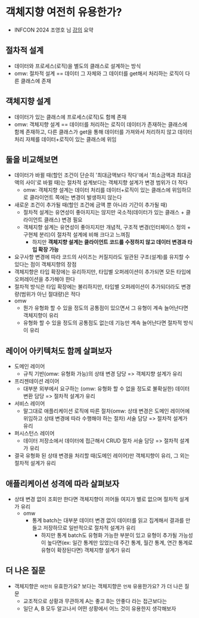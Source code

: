 # 객체지향 여전히 유용한가?

- INFCON 2024 조영호 님 [강의](https://www.inflearn.com/course/lecture?courseSlug=인프콘2024-다시보기&unitId=239528) 요약

## 절차적 설계

- 데이터와 프로세스(로직)을 별도의 클래스로 설계하는 방식
- omw: 절차적 설계 == 데이터 그 자체와 그 데이터를 get해서 처리하는 로직이 다른 클래스에 존재

## 객체지향 설계

- 데이터가 있는 클래스에 프로세스(로직)도 함께 존재
- omw: 객체지향 설계 == 데이터를 처리하는 로직이 데이터가 존재하는 클래스에 함께 존재하고, 다른 클래스가 get을 통해 데이터를 가져와서 처리하지 않고 데이터 처리 자체를 데이터+로직이 있는 클래스에 위임

## 둘을 비교해보면

- 데이터가 바뀔 때(할인 조건이 단순히 '최대금액보다 작다'에서 '최소금액과 최대금액의 사이'로 바뀔 때)는 절차적 설계보다는 객체지향 설계가 변경 범위가 더 적다
  - omw: 객체지향 설계는 데이터 처리를 데이터+로직이 있는 클래스에 위임하므로 클라이언트 쪽에는 변경이 발생하지 않는다
- 새로운 조건이 추가될 때(할인 조건에 금액 뿐 아니라 기간이 추가될 때) 
  - 절차적 설계는 유연성이 좋아지지는 않지만 국소적(데이터가 있는 클래스 + 클라이언트 클래스) 변경 필요
  - 객체지향 설계는 유연성이 좋아지지만 개념적, 구조적 변경(인터페이스 정의 + 구현체 분리)이 절차적 설계에 비해 크다고 느껴짐
    - 하지만 **객체지향 설계는 클라이언트 코드를 수정하지 않고 데이터 변경과 타입 확장 가능**
- 요구사항 변경에 따라 코드의 사이즈는 커질지라도 일관된 구조(설계)를 유지할 수 있다는 점이 객체지향의 장점
- 객체지향은 타입 확장에는 유리하지만, 타입별 오퍼레이션이 추가되면 모든 타입에 오퍼레이션을 추가해야 한다
- 절차적 방식은 타입 확장에는 불리하지만, 타입별 오퍼레이션이 추가되더라도 변경량(범위가 아닌 절대량)은 적다
- omw
  - 뭔가 유형화 할 수 있을 정도의 공통점이 있으면서 그 유형이 계속 늘어난다면 객체지향이 유리
  - 유형화 할 수 있을 정도의 공통점도 없는데 기능만 계속 늘어난다면 절차적 방식이 유리

## 레이어 아키텍처도 함께 살펴보자

- 도메인 레이어
  - 규칙 기반(omw: 유형화 가능)의 상태 변경 담당 => 객체지향 설계가 유리
- 프리젠테이션 레이어
  - 대부분 외부에서 요구하는 (omw: 유형화 할 수 없을 정도로 불확실한) 데이터 변환 담당 => 절차적 설계가 유리
- 서비스 레이어
  - 말그대로 애플리케이션 로직에 따른 절차(omw: 상태 변경은 도메인 레이어에 위임하고 상태 변경에 따라 수행해야 하는 절차) 서술 담당 => 절차적 설계가 유리
- 퍼시스턴스 레이어
  - 데이터 저장소에서 데이터에 접근해서 CRUD 절차 서술 담당 => 절차적 설계가 유리
- 결국 유형화 된 상태 변경을 처리할 때(도메인 레이어)만 객체지향이 유리, 그 외는 절차적 설계가 유리

## 애플리케이션 성격에 따라 살펴보자

- 상태 변경 없이 조회만 한다면 객체지향이 끼어들 여지가 별로 없으며 절차적 설계가 유리
  - omw
    - 통계 batch는 대부분 데이터 변경 없이 데이터를 읽고 집계해서 결과를 만들고 저장하므로 일반적으로 절차적 설계가 유리
      - 하지만 통계 batch도 유형화 가능한 부분이 있고 유형이 추가될 가능성이 높다면(ex: 일간 통계만 있었는데 주간 통계, 월간 통계, 연간 통계로 유형이 확장된다면) 객체지향 설계가 유리

## 더 나은 질문

- 객체지향은 `여전히` 유효한가요? 보다는 객체지향은 `언제` 유용한가요? 가 더 나은 질문
  - 교조적으로 상황과 무관하게 A는 좋고 B는 안좋다 라는 접근보다는
  - 일단 A, B 모두 알고나서 어떤 상황에서 어느 것이 유용한지 생각해보자

